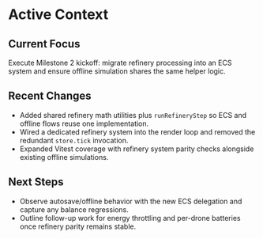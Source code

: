 # Active Context

## Current Focus

Execute Milestone 2 kickoff: migrate refinery processing into an ECS system and ensure offline simulation shares the same helper logic.

## Recent Changes

- Added shared refinery math utilities plus `runRefineryStep` so ECS and offline flows reuse one implementation.
- Wired a dedicated refinery system into the render loop and removed the redundant `store.tick` invocation.
- Expanded Vitest coverage with refinery system parity checks alongside existing offline simulations.

## Next Steps

- Observe autosave/offline behavior with the new ECS delegation and capture any balance regressions.
- Outline follow-up work for energy throttling and per-drone batteries once refinery parity remains stable.
